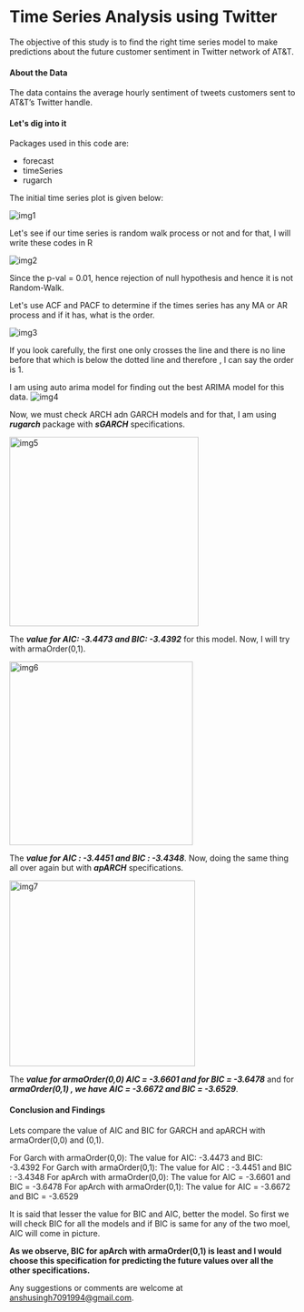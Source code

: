 # Time Series Analysis using Twitter
The objective of this study is to find the right time series model to make predictions about the future customer sentiment in Twitter network of AT&T. 

#### About the Data

The data contains the average hourly sentiment of tweets customers sent to AT&T’s Twitter handle. 

#### Let's dig into it

Packages used in this code are:
- forecast
- timeSeries
- rugarch

The initial time series plot is given below:

![img1](https://user-images.githubusercontent.com/13045656/77777453-f84b3280-7025-11ea-92ed-4a2c37986752.png)

Let's see if our time series is random walk process or not and for that, I will write these codes in R

![img2](https://user-images.githubusercontent.com/13045656/77777911-9939ed80-7026-11ea-84fd-736fce79baef.png)

Since the p-val = 0.01, hence rejection of null hypothesis and hence it is not Random-Walk.

Let's use ACF and PACF to determine if the times series has any MA or AR process and if it has, what is the order.

![img3](https://user-images.githubusercontent.com/13045656/77778033-c5ee0500-7026-11ea-95d5-1d839397bf67.png)

If you look carefully, the first one only crosses the line and there is no line before that which is below the dotted line and therefore , I can say the order is 1.

I am using auto arima model for finding out the best ARIMA model for this data.
![img4](https://user-images.githubusercontent.com/13045656/77778234-0f3e5480-7027-11ea-9058-c75a921ed3d1.png)

Now, we must check ARCH adn GARCH models and for that, I am using ***rugarch*** package with ***sGARCH*** specifications.

<img width="333" alt="img5" src="https://user-images.githubusercontent.com/13045656/77778448-60e6df00-7027-11ea-896f-606b331c7b5b.PNG">

The ***value for AIC: -3.4473 and BIC: -3.4392*** for this model. Now, I will try with armaOrder(0,1).

<img width="323" alt="img6" src="https://user-images.githubusercontent.com/13045656/77778549-8d026000-7027-11ea-8363-759323c2e110.PNG">

The ***value for AIC : -3.4451 and BIC : -3.4348***. Now, doing the same thing all over again but with ***apARCH*** specifications.

<img width="327" alt="img7" src="https://user-images.githubusercontent.com/13045656/77778729-d5218280-7027-11ea-92a6-5f87b48ea039.PNG">

The ***value for armaOrder(0,0) AIC = -3.6601 and for BIC = -3.6478*** and for ***armaOrder(0,1) , we have AIC = -3.6672 and BIC = -3.6529***.

#### Conclusion and Findings

Lets compare the value of AIC and BIC for GARCH and apARCH with armaOrder(0,0) and (0,1). 

For Garch with armaOrder(0,0): The value for AIC: -3.4473 and BIC: -3.4392
For Garch with armaOrder(0,1): The value for AIC : -3.4451 and BIC : -3.4348
For apArch with armaOrder(0,0): The value for AIC = -3.6601 and BIC = -3.6478
For apArch with armaOrder(0,1): The value for AIC = -3.6672 and BIC = -3.6529

It is said that lesser the value for BIC and AIC, better the model. So first we will check BIC for all the models and if BIC is same for any of the two moel, AIC will come in picture.

**As we observe, BIC for apArch with armaOrder(0,1) is least and I would choose this specification for predicting the future values over all the other specifications.**

Any suggestions or comments are welcome at anshusingh7091994@gmail.com.




